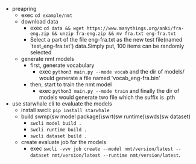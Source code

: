 - preapring
  - exec `cd example/nmt`
  - download data
    - exec `cd data && wget https://www.manythings.org/anki/fra-eng.zip && unzip fra-eng.zip && mv fra.txt eng-fra.txt`
    - Select a part of the file eng-fra.txt as the new test file(named 'test_eng-fra.txt') data.Simply put, 100 items can be randomly selected
  - generate nmt models
    - first, generate vocabulary
      - exec `python3 main.py --mode vocab` and the dir of models/ would generate a file named 'vocab_eng-fra.bin'
    - then, start to train the nmt model
      - exec `python3 main.py --mode train` and finally the dir of models would generate two file which the suffix is .pth
- use starwhale cli to evaluate the models
  - install swcli: `pip install starwhale`
  - build swmp(sw model package)\swrt(sw runtime)\swds(sw dataset) 
    - `swcli model build .`
    - `swcli runtime build .`
    - `swcli dataset build .`
  - create evaluate job for the models
    - exec `swcli -vvv job create --model nmt/version/latest --dataset nmt/version/latest --runtime nmt/version/latest`.